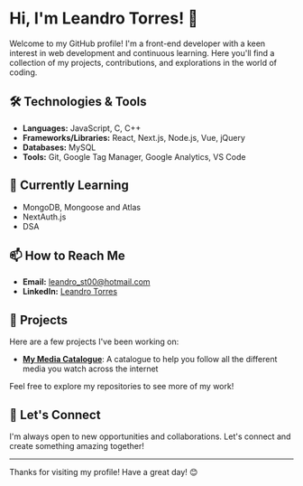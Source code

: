# Hi, I'm Leandro Torres! 👋

Welcome to my GitHub profile! I'm a front-end developer with a keen interest in web development and continuous learning. Here you'll find a collection of my projects, contributions, and explorations in the world of coding.

## 🛠 Technologies & Tools

- **Languages:** JavaScript, C, C++
- **Frameworks/Libraries:** React, Next.js, Node.js, Vue, jQuery
- **Databases:** MySQL
- **Tools:** Git, Google Tag Manager, Google Analytics, VS Code

## 🌱 Currently Learning

- MongoDB, Mongoose and Atlas
- NextAuth.js
- DSA

## 📫 How to Reach Me

- **Email:** leandro_st00@hotmail.com
- **LinkedIn:** [Leandro Torres](https://www.linkedin.com/in/leandro-torres-front-end/)

## 🌟 Projects

Here are a few projects I've been working on:

- [**My Media Catalogue**](https://github.com/LeandroTorres26/my-media-catalogue): A catalogue to help you follow all the different media you watch across the internet

Feel free to explore my repositories to see more of my work!


## 💬 Let's Connect

I'm always open to new opportunities and collaborations. Let's connect and create something amazing together!

---

Thanks for visiting my profile! Have a great day! 😊
